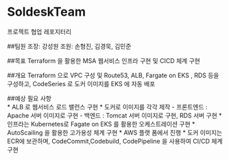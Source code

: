 # SoldeskTeam
프로젝트 협업 레포지터리

##팀원
조장: 강성원
조원: 손형진, 김경묵, 김민준


##목표 
Terraform 을 활용한 MSA 웹서비스 인프라 구현 및 CICD 체계 구현
	
##개요
Terraform 으로 VPC 구성 및 Route53, ALB, Fargate on EKS , RDS 등을 구성하고, CodeSeries 로 도커 이미지를 EKS 에 자동 배포
	
	
##예상 필요 사항	
	* ALB 로 웹서비스 로드 밸런스 구현
	* 도커로 이미지를 각각 제작 
	   - 프론트엔드 : Apache 서버 이미지로 구현
	   - 백엔드 : Tomcat 서버 이미지로 구현, RDS 서버 구현 
	* 인프라는 Kubernetes로 Fagate on EKS 를 활용한 오케스트레이션 구현
	* AutoScailing 을 활용한 고가용성 체계 구현
	* AWS 플랫 폼에서 진행 
	* 도커 이미지는 ECR에 보관하며, CodeCommit,Codebuild, CodePipeline 을 사용하여 CI/CD 체계 구현

	   

